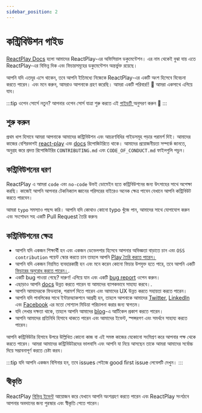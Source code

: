 ```yaml
---
sidebar_position: 2
---
```


# কন্ট্রিবিউশন গাইড

[ReactPlay Docs](https://docs.reactplay.io/) হলো আমাদের ReactPlay-এর অফিসিয়াল ডকুমেন্টেশন। এর নাম থেকেই বুঝা যায় এতে ReactPlay-এর বিভিন্ন দিক এবং ফিচারসমূহের ডকুমেন্টেশন অন্তর্ভুক্ত রয়েছে।

আপনি যদি এতদূর এসে থাকেন, তবে আপনি ইতিমধ্যে নিজেকে ReactPlay-এর একটি অংশ হিসেবে বিবেচনা করতে পারেন। এবং মনে করুন, আমরাও আপনাকে গ্রহণ করেছি। আমরা একটি পরিবার!! 🎉 আমরা একসাথে এগিয়ে যাব।

:::tip
ওপেন সোর্সে নতুন? আপনার ওপেন সোর্স যাত্রা শুরু করতে এই [গাইডটি ](https://opensource.guide/how-to-contribute/) অনুসরণ করুন 🚀
:::

## শুরু করুন

প্রথম ধাপ হিসাবে আমরা আপনাকে আমাদের কন্ট্রিবিউশন এবং আচরণবিধির গাইডসমূহ পড়ার পরামর্শ দিই। আমাদের কাজের বেশিরভাগই [react-play](https://github.com/reactplay/react-play) এবং [docs](https://github.com/reactplay/docs) রিপোজিটরিতে থাকে। আমাদের প্রয়োজনীয়তা সম্পর্কে জানতে, অনুগ্রহ করে প্রদত্ত রিপোজিটরির `CONTRIBUTING.md` এবং `CODE_OF_CONDUCT.md` ফাইলগুলি পড়ুন।

## কন্ট্রিবিউশনের ধরণ

ReactPlay এ আমরা `code` এবং `no-code` উভই ডোমেইন হতে কন্ট্রিবিউশনের জন্য উৎসাহের সাথে অপেক্ষা করছি। কাজেই আপনি আপনার টেকনিক্যাল জ্ঞানের পরিসরের বাইরেও অনেক ক্ষেত্র পাবেন যেখানে আপনি কন্ট্রিবিউট করতে পারবেন।

আমরা `typo` সমস্যাও পছন্দ করি। আপনি যদি কোথাও কোনো typo খুঁজে পান, আমাদের সাথে যোগাযোগ করুন এবং সংশোধন সহ একটি Pull Request তৈরি করুন৷

## কন্ট্রিবিউশনের ক্ষেত্র

- আপনি যদি একজন শিক্ষার্থী হন এবং একজন ডেভেলপার হিসেবে আপনার অভিজ্ঞতা বাড়াতে চান এবং `OSS contribution` পয়েন্ট স্কোর করতে চান তাহলে আপনি [Play তৈরি করতে পারেন।](https://docs.reactplay.io/How-To-Guides/how-to-create-play)
- আপনি যদি একজন নিয়মিত ব্যবহারকারী হন এবং মনে করেন কোনো ফিচার উপযুক্ত হতে পারে, তবে আপনি একটি [ফিচারের অনুরোধ করতে পারেন।](https://github.com/reactplay/react-play/issues/new?assignees=&labels=&template=feature-request.yml&title=%E2%9C%A8+%5BFeature+request%5D%3A+).
- একটি bug পাওয়া গেছে? দারুণ! এগিয়ে যান এবং একটি [bug report](https://github.com/reactplay/react-play/issues/new?assignees=&labels=bug&template=bug-report.yml&title=%F0%9F%90%9B+%5BBug+report%5D%3A+) ওপেন করুন।
- এছাড়াও আপনি [docs](https://github.com/reactplay/docs) উন্নত করতে পারেন যা আমাদের ব্যাপকভাবে সাহায্য করবে।.
- আপনি আমাদেরকে ফিডব্যাক, পরামর্শ দিতে পারেন এবং আমাদের UX উন্নত করতে সহায়তা করতে পারেন।
- আপনি যদি পাবলিকের সাথে ইন্টারঅ্যাকশনে আগ্রহী হন, তাহলে আপনাকে আমাদের [Twitter](https://twitter.com/ReactPlayIO), [LinkedIn](https://www.linkedin.com/company/reactplay/) এবং [Facebook](https://web.facebook.com/groups/reactplay) এর মতো সোশ্যাল মিডিয়া পরিচালনা করার জন্য স্বাগতম।
- যদি লেখার দক্ষতা থাকে, তাহলে আপনি আমাদের [blog](https://blog.reactplay.io/)-এ আর্টিকেল প্রকাশ করতে পারেন।
- আপনি আমাদের প্রতিনিধি হিসাবে থাকতে পারেন এবং আমাদের ইভেন্ট, স্পন্সরগণ এবং সমর্থনে সাহায্য করতে পারেন।

আপনি কন্ট্রিবিউটর হিসাবে উপরে উল্লিখিত কোনো কাজ বা এই সমস্ত কাজের যেকোনো সংমিশ্রণ করে আপনার পক্ষ থেকে করতে পারেন। আমরা আমাদের কন্ট্রিবিউটরদের ভালবাসি এবং আপনি যা নিয়ে আসছেন তাকে আমরা আমাদের সর্বোচ্চ দিয়ে সম্ভাবনাপূর্ণ করতে চেষ্টা করব।

:::tip
যদি আপনি একজন বিগিনার হন, তবে issues পেইজে <span className="good-first-issue-badge">good first issue</span> লেবেলটি দেখুন।
:::

## স্বীকৃতি

ReactPlay [বিভিন্ন ইভেন্ট](https://hustles.reactplay.io/) আয়োজন করে যেখানে আপনি অংশগ্রহণ করতে পারেন এবং ReactPlay সংগঠনে আপনার অবদানের জন্য পুরস্কার এবং স্বীকৃতি পেতে পারেন।

